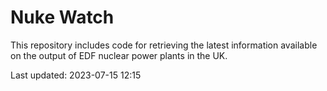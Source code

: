 # Nuke Watch

This repository includes code for retrieving the latest information available on the output of EDF nuclear power plants in the UK.

Last updated: 2023-07-15 12:15